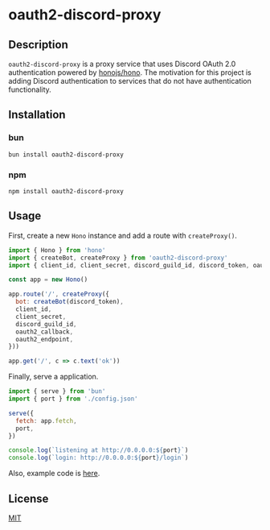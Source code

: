 # oauth2-discord-proxy

## Description

`oauth2-discord-proxy` is a proxy service that uses Discord OAuth 2.0 authentication powered by [honojs/hono](https://github.com/honojs/hono).
The motivation for this project is adding Discord authentication to services that do not have authentication functionality.

## Installation

### bun

```
bun install oauth2-discord-proxy
```

### npm

```
npm install oauth2-discord-proxy
```

## Usage

First, create a new `Hono` instance and add a route with `createProxy()`.

```js
import { Hono } from 'hono'
import { createBot, createProxy } from 'oauth2-discord-proxy'
import { client_id, client_secret, discord_guild_id, discord_token, oauth2_callback, oauth2_endpoint } from './config.json'

const app = new Hono()

app.route('/', createProxy({
  bot: createBot(discord_token),
  client_id,
  client_secret,
  discord_guild_id,
  oauth2_callback,
  oauth2_endpoint,
}))

app.get('/', c => c.text('ok'))
```

Finally, serve a application.

```js
import { serve } from 'bun'
import { port } from './config.json'

serve({
  fetch: app.fetch,
  port,
})

console.log(`listening at http://0.0.0.0:${port}`)
console.log(`login: http://0.0.0.0:${port}/login`)
```

Also, example code is [here](./src/server.js).

## License

[MIT](./LICENSE)
